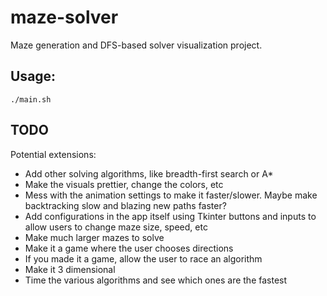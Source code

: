 # maze-solver

Maze generation and DFS-based solver visualization project.


## Usage:

    ./main.sh

## TODO 
Potential extensions:

* Add other solving algorithms, like breadth-first search or A*
* Make the visuals prettier, change the colors, etc
* Mess with the animation settings to make it faster/slower. Maybe make backtracking slow and blazing new paths faster?
* Add configurations in the app itself using Tkinter buttons and inputs to allow users to change maze size, speed, etc
* Make much larger mazes to solve
* Make it a game where the user chooses directions
* If you made it a game, allow the user to race an algorithm
* Make it 3 dimensional
* Time the various algorithms and see which ones are the fastest
